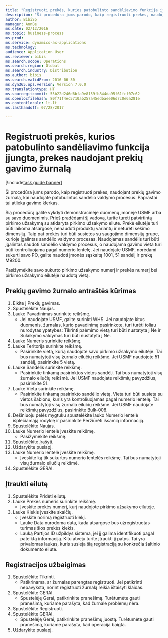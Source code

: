 ```yaml
--- 
title: "Registruoti prekės, kurios patobulinto sandėliavimo funkcija įjungta, prekes naudojant prekių gavimo žurnalą"
description: "Ši procedūra jums parodo, kaip registruoti prekes, naudojant prekių gavimo žurnalą, kai naudojate patobulintus sandėlio valdymo procesus."
author: BibiSp
manager: AnnBe
ms.date: 02/12/2016
ms.topic: business-process
ms.prod: 
ms.service: dynamics-ax-applications
ms.technology: 
audience: Application User
ms.reviewer: bibis
ms.search.scope: Operations
ms.search.region: Global
ms.search.industry: Distribution
ms.author: bibis
ms.search.validFrom: 2016-06-30
ms.dyn365.ops.version: Version 7.0.0
ms.translationtype: HT
ms.sourcegitcommit: 55b22d246d6bfa9e8159fb844da95f61fcf07c62
ms.openlocfilehash: 80f71f4ec5710ab257a45edbaee06d7c0e6a281e
ms.contentlocale: lt-lt
ms.lasthandoff: 07/28/2017

---
```

# <a name="register-items-for-an-advanced-warehousing-enabled-item-using-an-item-arrival-journal"></a>Registruoti prekės, kurios patobulinto sandėliavimo funkcija įjungta, prekes naudojant prekių gavimo žurnalą

[!include[task guide banner](../../includes/task-guide-banner.md)]

Ši procedūra jums parodo, kaip registruoti prekes, naudojant prekių gavimo žurnalą, kai naudojate patobulintus sandėlio valdymo procesus. Paprastai tai atlieka gavimo klerkas. 

Šią procedūrą galite vykdyti demonstracinėje duomenų įmonėje USMF arba su savo duomenimis. Prieš pradėdami šį vadovą, turite turėti patvirtintą pirkimo užsakymą su atidaryta pirkimo užsakymo eilute. Prekė eilutėje turi būti laikoma atsargose, nenaudoti produktų variantų ir neturėti sekimo dimensijų. Taip pat prekės turi būti susietos su saugojimo dimensijų grupe, kurioje įgalintas sandėlio valdymo procesas. Naudojamas sandėlis turi būti įgalintas naudoti sandėlio valdymo procesus, o naudojama gavimo vieta turi būti kontroliuojama pagal numerio lentelę. Jei naudojate USMF, norėdami sukurti savo PO, galite naudoti įmonės sąskaitą 1001, 51 sandėlį ir prekę M9200. 

Pasižymėkite savo sukurto pirkimo užsakymo numerį ir prekės numerį bei pirkimo užsakymo eilutėje naudotą vietą.


## <a name="create-an-item-arrival-journal-header"></a>Prekių gavimo žurnalo antraštės kūrimas
1. Eikite į Prekių gavimas.
2. Spustelėkite Naujas.
3. Lauke Pavadinimas surinkite reikšmę.
    * Jei naudojate USMF, galite surinkti WHS. Jei naudojate kitus duomenis, žurnalas, kurio pavadinimą pasirinkote, turi turėti toliau nurodytas ypatybes: Tikrinti paėmimo vietą turi būti nustatyta į Ne ir Sulaikymo valdymas turi būti nustatyta į Ne.  
4. Lauke Numeris surinkite reikšmę.
5. Lauke Teritorija surinkite reikšmę.
    * Pasirinkite vietą, kurią naudojote savo pirkimo užsakymo eilutėje. Tai bus numatytoji visų žurnalo eilučių reikšmė. Jei USMF naudojote 51 sandėlį, pasirinkite 5 vietą.  
6. Lauke Sandėlis surinkite reikšmę.
    * Pasirinkite tinkamą pasirinktos vietos sandėlį. Tai bus numatytoji visų žurnalo eilučių reikšmė. Jei USMF naudojate reikšmių pavyzdžius, pasirinkite 51.  
7. Lauke Vieta surinkite reikšmę.
    * Pasirinkite tinkamą pasirinkto sandėlio vietą. Vieta turi būti susieta su vietos šablonu, kuris yra kontroliuojamas pagal numerio lentelę. Tai bus numatytoji visų žurnalo eilučių reikšmė. Jei USMF naudojate reikšmių pavyzdžius, pasirinkite Bulk-008.  
8. Dešiniuoju pelės mygtuku spustelėkite lauko Numerio lentelė išplečiamąją rodyklę ir pasirinkite Peržiūrėti išsamią informaciją.
9. Spustelėkite Naujas.
10. Lauke Numerio lentelė įveskite reikšmę.
    * Pasižymėkite reikšmę.  
11. Spustelėkite Įrašyti.
12. Uždarykite puslapį.
13. Lauke Numerio lentelė įveskite reikšmę.
    * Įveskite ką tik sukurtos numerio lentelės reikšmę. Tai bus numatytoji visų žurnalo eilučių reikšmė.  
14. Spustelėkite GERAI.

## <a name="add-a-line"></a>Įtraukti eilutę
1. Spustelėkite Pridėti eilutę.
2. Lauke Prekės numeris surinkite reikšmę.
    * Įveskite prekės numerį, kurį naudojote pirkimo užsakymo eilutėje.  
3. Lauke Kiekis įveskite skaičių.
    * Įveskite norimą registruoti kiekį.  
    * Lauke Data nurodoma data, kada atsargose bus užregistruotas turimas šios prekės kiekis.  
    * Lauką Partijos ID užpildys sistema, jei jį galima identifikuoti pagal pateiktą informaciją. Kitu atveju turite įtraukti jį patys. Tai yra privalomas laukas, kuris susieja šią registraciją su konkrečia šaltinio dokumento eilute.  

## <a name="complete-the-registration"></a>Registracijos užbaigimas
1. Spustelėkite Tikrinti.
    * Patikrinama, ar žurnalas parengtas registruoti. Jei patikrinti nepavyksta, norint registruoti žurnalą reikia ištaisyti klaidas.  
2. Spustelėkite GERAI.
    * Spustelėję Gerai, patikrinkite pranešimą. Turėtumėte gauti pranešimą, kuriame parašyta, kad žurnale problemų nėra.  
3. Spustelėkite Registruoti.
4. Spustelėkite GERAI.
    * Spustelėję Gerai, patikrinkite pranešimų juostą. Turėtumėte gauti pranešimą, kuriame parašyta, kad operacija baigta.  
5. Uždarykite puslapį.


